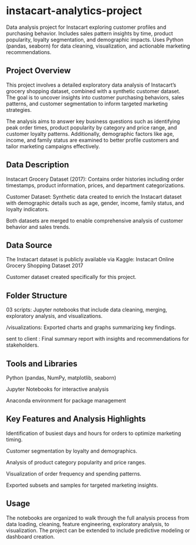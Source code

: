 # instacart-analytics-project
Data analysis project for Instacart exploring customer profiles and purchasing behavior. Includes sales pattern insights by time, product popularity, loyalty segmentation, and demographic impacts. Uses Python (pandas, seaborn) for data cleaning, visualization, and actionable marketing recommendations.
## Project Overview
This project involves a detailed exploratory data analysis of Instacart’s grocery shopping dataset, combined with a synthetic customer dataset. The goal is to uncover insights into customer purchasing behaviors, sales patterns, and customer segmentation to inform targeted marketing strategies.

The analysis aims to answer key business questions such as identifying peak order times, product popularity by category and price range, and customer loyalty patterns. Additionally, demographic factors like age, income, and family status are examined to better profile customers and tailor marketing campaigns effectively.

## Data Description
Instacart Grocery Dataset (2017): Contains order histories including order timestamps, product information, prices, and department categorizations.

Customer Dataset: Synthetic data created to enrich the Instacart dataset with demographic details such as age, gender, income, family status, and loyalty indicators.

Both datasets are merged to enable comprehensive analysis of customer behavior and sales trends.

## Data Source
The Instacart dataset is publicly available via Kaggle: Instacart Online Grocery Shopping Dataset 2017

Customer dataset created specifically for this project.

## Folder Structure
03 scripts: Jupyter notebooks that include data cleaning, merging, exploratory analysis, and visualizations.

/visualizations: Exported charts and graphs summarizing key findings.

sent to client : Final summary report with insights and recommendations for stakeholders.

## Tools and Libraries
Python (pandas, NumPy, matplotlib, seaborn)

Jupyter Notebooks for interactive analysis

Anaconda environment for package management

## Key Features and Analysis Highlights
Identification of busiest days and hours for orders to optimize marketing timing.

Customer segmentation by loyalty and demographics.

Analysis of product category popularity and price ranges.

Visualization of order frequency and spending patterns.

Exported subsets and samples for targeted marketing insights.

## Usage
The notebooks are organized to walk through the full analysis process from data loading, cleaning, feature engineering, exploratory analysis, to visualization. The project can be extended to include predictive modeling or dashboard creation.
